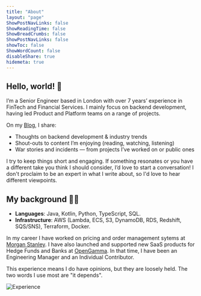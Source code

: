 ```yaml
---
title: "About"
layout: "page"
ShowPostNavLinks: false
ShowReadingTime: false
ShowBreadCrumbs: false
ShowPostNavLinks: false
showToc: false
ShowWordCount: false
disableShare: true
hidemeta: true
---
```


## Hello, world! 👋

I’m a Senior Engineer based in London with over 7 years’ experience in FinTech and Financial Services. I mainly focus on backend development, having led Product and Platform teams on a range of projects.

On my [Blog](../posts/), I share:  
- Thoughts on backend development & industry trends  
- Shout-outs to content I’m enjoying (reading, watching, listening)  
- War stories and incidents — from projects I’ve worked on or public ones  

I try to keep things short and engaging. If something resonates or you have a different take you think I should consider, I’d love to start a conversation! I don't proclaim to be an expert in what I write about, so I'd love to hear different viewpoints.

## My background 🧑‍💻
- **Languages**: Java, Kotlin, Python, TypeScript, SQL.
- **Infrastructure**: AWS (Lambda, ECS, S3, DynamoDB, RDS, Redshift, SQS/SNS), Terraform, Docker. 

In my career I have worked on pricing and order management sytems at [Morgan Stanley](https://www.morganstanley.com/). I have also launched and supported new SaaS products for Hedge Funds and Banks at [OpenGamma](https://opengamma.com/). In that time, I have been an Engineering Manager and an Individual Contributor. 

This experience means I do have opinions, but they are loosely held. The two words I use most are "it depends".

![Experience](/images/languages-tools.png)
